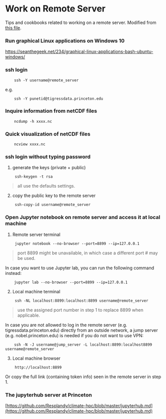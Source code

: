 # Work on Remote Server
Tips and cookbooks related to working on a remote server. Modified from [this file](https://github.com/wy2136/learnPython/blob/master/get_started.md).

### Run graphical Linux applications on Windows 10
https://seanthegeek.net/234/graphical-linux-applications-bash-ubuntu-windows/

### ssh login

        ssh -Y username@remote_server
       
e.g. 
        
        ssh -Y punetid@tigressdata.princeton.edu

### Inquire information from netCDF files

        ncdump -h xxxx.nc

### Quick visualization of netCDF files

        ncview xxxx.nc


### ssh login without typing password
1. generate the keys (private + public)

        ssh-keygen -t rsa
> all use the defaults settings.

2. copy the  public key to the remote server

        ssh-copy-id username@remote_server

### Open Jupyter notebook on remote server and access it at local machine
1. Remote server terminal

        jupyter notebook --no-browser --port=8899 --ip=127.0.0.1
> port 8899 might be unavailable, in which case a different port # may be used.

In case you want to use Jupyter lab, you can run the following command instead:

        jupyter lab --no-browser --port=8899 --ip=127.0.0.1


2. Local machine terminal

        ssh -NL localhost:8899:localhost:8899 username@remote_server
> use the assigned port number in step 1 to replace 8899 when applicable.

In case you are not allowed to log in the remote server (e.g. tigressdata.princeton.edu) directly from an outside network, a jump server (e.g. nobel.princeton.edu) is needed if you do not want to use VPN:

        ssh -N -J username@jump_server -L localhost:8899:localhost8899 username@remote_server

3. Local machine browser

        http://localhost:8899
  
Or copy the full link (containing token info) seen in the remote server in step 1.

### The jupyterhub server at Princeton
[https://github.com/Resplandy/climate-hpc/blob/master/jupyterhub.md](https://github.com/Resplandy/climate-hpc/blob/master/jupyterhub.md)
